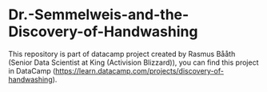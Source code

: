 # Dr.-Semmelweis-and-the-Discovery-of-Handwashing
This repository is part of datacamp project created by Rasmus Bååth (Senior Data Scientist at King (Activision Blizzard)), you can find this project in DataCamp (https://learn.datacamp.com/projects/discovery-of-handwashing).

